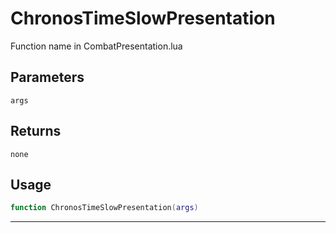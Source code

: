 # ChronosTimeSlowPresentation
Function name in CombatPresentation.lua
## Parameters
`args`
## Returns
`none`
## Usage
```lua
function ChronosTimeSlowPresentation(args)
```
---
